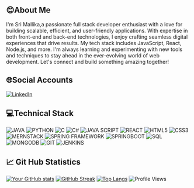 ## 😊About Me
I'm Sri Mallika,a passionate full stack developer enthusiast with a love for building scalable, efficient, and user-friendly applications. With expertise in both front-end and back-end technologies, I enjoy crafting seamless digital experiences that drive results. My tech stack includes JavaScript, React, Node.js, and more. I'm always learning and experimenting with new tools and techniques to stay ahead in the ever-evolving world of web development. Let's connect and build something amazing together!
## 🌐Social Accounts
[![LinkedIn](https://img.shields.io/badge/LinkedIN-lightblue.svg?style=for-the-badge)](https://www.linkedin.com/in/srimallikaardhala)
## 💻Technical Stack
![JAVA](https://img.shields.io/badge/JAVA-red.svg?style=for-the-badge)
![PYTHON](https://img.shields.io/badge/PYTHON-yellow.svg?style=for-the-badge)
![C](https://img.shields.io/badge/C-green.svg?style=for-the-badge)
![C#](https://img.shields.io/badge/C#-red.svg?style=for-the-badge)
![JAVA SCRIPT](https://img.shields.io/badge/JAVASCRIPT-blue.svg?style=for-the-badge)
![REACT](https://img.shields.io/badge/REACT-green.svg?style=for-the-badge)
![HTML5](https://img.shields.io/badge/HTML5-lightblue.svg?style=for-the-badge)
![CSS3](https://img.shields.io/badge/CSS3-pink.svg?style=for-the-badge)
![MERNSTACK](https://img.shields.io/badge/MERNSTACK-yellow.svg?style=for-the-badge)
![SPRING FRAMEWORK](https://img.shields.io/badge/SPRING-FRAMEWORK-green.svg?style=for-the-badge)
![SPRINGBOOT](https://img.shields.io/badge/SPRINGBOOT-lightblue.svg?style=for-the-badge)
![SQL](https://img.shields.io/badge/SQL-red.svg?style=for-the-badge)
![MONGODB](https://img.shields.io/badge/MONGODB-darkblue.svg?style=for-the-badge)
![GIT](https://img.shields.io/badge/GIT-VERSION-red.svg?style=for-the-badge)
![JENKINS](https://img.shields.io/badge/JENKINS-lightblue.svg?style=for-the-badge)
## 📈 Git Hub Statistics 
[![Your GitHub stats](https://github-readme-stats.vercel.app/api?username=SriMallikaArdhala&show_icons=true&theme=radical)]()
[![GitHub Streak](https://github-readme-streak-stats.herokuapp.com/?user=SriMallikaArdhala&theme=radical)]()
[![Top Langs](https://github-readme-stats.vercel.app/api/top-langs/?username=SriMallikaArdhala&layout=compact&theme=radical)]()
![Profile Views](https://komarev.com/ghpvc/?username=SriMallikaArdhala&color=blue)



<!--
**SriMallikaArdhala/SriMallikaArdhala** is a ✨ _special_ ✨ repository because its `README.md` (this file) appears on your GitHub profile.

Here are some ideas to get you started:

- 🔭 I’m currently working on ...
- 🌱 I’m currently learning ...
- 👯 I’m looking to collaborate on ...
- 🤔 I’m looking for help with ...
- 💬 Ask me about ...
- 📫 How to reach me: ...
- 😄 Pronouns: ...
- ⚡ Fun fact: ...
-->
